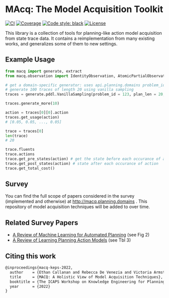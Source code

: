# MAcq: The Model Acquisition Toolkit

[![CI](https://github.com/ai-planning/macq/actions/workflows/check.yml/badge.svg)](https://github.com/ai-planning/macq/actions)
[![Coverage](https://img.shields.io/endpoint?url=https://gist.githubusercontent.com/haz/03ac305b42d7c9ad4ef3213341bf3f2f/raw/macq__heads_main.json?cacheSeconds=3600)](https://github.com/ai-planning/macq/actions)
[![Code style: black](https://img.shields.io/badge/code%20style-black-000000.svg)](https://github.com/psf/black)
[![License](https://img.shields.io/badge/license-MIT-purple)](https://github.com/ai-planning/macq/blob/main/LICENSE)

This library is a collection of tools for planning-like action model acquisition from state trace data. It contains a reimplementation from many existing works, and generalizes some of them to new settings.

## Example Usage

```python
from macq import generate, extract
from macq.observation import IdentityObservation, AtomicPartialObservation

# get a domain-specific generator: uses api.planning.domains problem_id/
# generate 100 traces of length 20 using vanilla sampling
traces = generate.pddl.VanillaSampling(problem_id = 123, plan_len = 20, num_traces = 100).traces

traces.generate_more(10)

action = traces[0][0].action
traces.get_usage(action)
# [0.05, 0.05, ..., 0.05]

trace = traces[0]
len(trace)
# 20

trace.fluents
trace.actions
trace.get_pre_states(action) # get the state before each occurance of action
trace.get_post_states(action) # state after each occurance of action
trace.get_total_cost()
```

## Survey

You can find the full scope of papers considered in the survey (implemented and otherwise) at http://macq.planning.domains . This repository of model acquisition techniques will be added to over time.

## Related Survey Papers

- [A Review of Machine Learning for Automated Planning](http://citeseerx.ist.psu.edu/viewdoc/download?doi=10.1.1.231.4901&rep=rep1&type=pdf) (see Fig 2)
- [A Review of Learning Planning Action Models](https://hal.archives-ouvertes.fr/hal-02010536/document) (see Tbl 3)

## Citing this work

```latex
@inproceedings{macq-keps-2022,
  author    = {Ethan Callanan and Rebecca De Venezia and Victoria Armstrong and Alison Paredes and Tathagata Chakraborti and Christian Muise},
  title     = {MACQ: A Holistic View of Model Acquisition Techniques},
  booktitle = {The ICAPS Workshop on Knowledge Engineering for Planning and Scheduling (KEPS)},
  year      = {2022}
}
```
